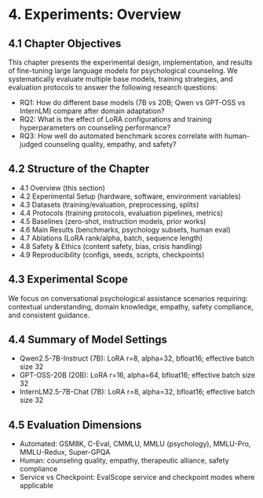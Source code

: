 # 4. Experiments: Overview

## 4.1 Chapter Objectives
This chapter presents the experimental design, implementation, and results of fine-tuning large language models for psychological counseling. We systematically evaluate multiple base models, training strategies, and evaluation protocols to answer the following research questions:
- RQ1: How do different base models (7B vs 20B; Qwen vs GPT-OSS vs InternLM) compare after domain adaptation?
- RQ2: What is the effect of LoRA configurations and training hyperparameters on counseling performance?
- RQ3: How well do automated benchmark scores correlate with human-judged counseling quality, empathy, and safety?

## 4.2 Structure of the Chapter
- 4.1 Overview (this section)
- 4.2 Experimental Setup (hardware, software, environment variables)
- 4.3 Datasets (training/evaluation, preprocessing, splits)
- 4.4 Protocols (training protocols, evaluation pipelines, metrics)
- 4.5 Baselines (zero-shot, instruction models, prior works)
- 4.6 Main Results (benchmarks, psychology subsets, human eval)
- 4.7 Ablations (LoRA rank/alpha, batch, sequence length)
- 4.8 Safety & Ethics (content safety, bias, crisis handling)
- 4.9 Reproducibility (configs, seeds, scripts, checkpoints)

## 4.3 Experimental Scope
We focus on conversational psychological assistance scenarios requiring: contextual understanding, domain knowledge, empathy, safety compliance, and consistent guidance.

## 4.4 Summary of Model Settings
- Qwen2.5-7B-Instruct (7B): LoRA r=8, alpha=32, bfloat16; effective batch size 32
- GPT-OSS-20B (20B): LoRA r=16, alpha=64, bfloat16; effective batch size 32
- InternLM2.5-7B-Chat (7B): LoRA r=8, alpha=32, bfloat16; effective batch size 32

## 4.5 Evaluation Dimensions
- Automated: GSM8K, C-Eval, CMMLU, MMLU (psychology), MMLU-Pro, MMLU-Redux, Super-GPQA
- Human: counseling quality, empathy, therapeutic alliance, safety compliance
- Service vs Checkpoint: EvalScope service and checkpoint modes where applicable
